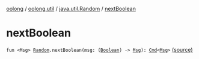 [oolong](../../index.md) / [oolong.util](../index.md) / [java.util.Random](index.md) / [nextBoolean](./next-boolean.md)

# nextBoolean

`fun <Msg> `[`Random`](http://docs.oracle.com/javase/6/docs/api/java/util/Random.html)`.nextBoolean(msg: (`[`Boolean`](https://kotlinlang.org/api/latest/jvm/stdlib/kotlin/-boolean/index.html)`) -> `[`Msg`](next-boolean.md#Msg)`): `[`Cmd`](../../oolong.platform/-cmd/index.md)`<`[`Msg`](next-boolean.md#Msg)`>` [(source)](https://github.com/pardom/oolong/tree/master/oolong/src/main/kotlin/oolong/util/random.kt#L6)